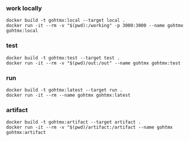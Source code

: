 ### work locally
```
docker build -t gohtmx:local --target local .
docker run -it --rm -v "$(pwd):/working" -p 3000:3000 --name gohtmx gohtmx:local
```

### test
```
docker build -t gohtmx:test --target test .
docker run -it --rm -v "$(pwd)/out:/out" --name gohtmx gohtmx:test
```

### run
```
docker build -t gohtmx:latest --target run .
docker run -it --rm --name gohtmx gohtmx:latest
```

### artifact
```
docker build -t gohtmx:artifact --target artifact .
docker run -it --rm -v "$(pwd)/artifact:/artifact --name gohtmx gohtmx:artifact
```

